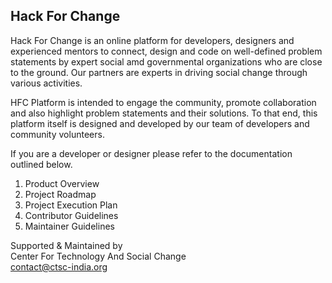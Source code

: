 ## Hack For Change

Hack For Change is an online platform for developers, designers and experienced mentors to connect, design and code on well-defined problem statements by expert social amd governmental organizations who are close to the ground. Our partners are experts in driving social change through various activities.

HFC Platform is intended to engage the community, promote collaboration and also highlight problem statements and their solutions. To that end, this platform itself is designed and developed by our team of developers and community volunteers.

If you are a developer or designer please refer to the documentation outlined below.

1. Product Overview
2. Project Roadmap
3. Project Execution Plan
4. Contributor Guidelines
5. Maintainer Guidelines

Supported & Maintained by   
Center For Technology And Social Change  
contact@ctsc-india.org
